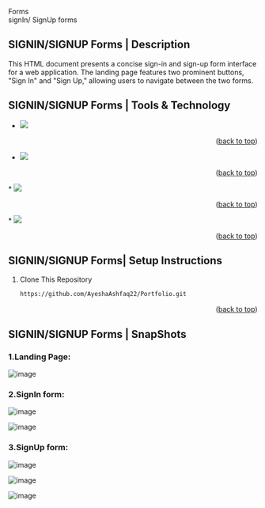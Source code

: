  Forms  
signIn/ SignUp forms

## SIGNIN/SIGNUP Forms | Description 
This HTML document presents a concise sign-in and sign-up form interface for a web application. The landing page features two prominent buttons, "Sign In" and "Sign Up," allowing users to navigate between the two forms.


## SIGNIN/SIGNUP Forms | Tools & Technology
* <img src="https://img.shields.io/badge/Visual_Studio_code-0078D4?style=for-the-badge&logo=visual%20studio%20code&logoColor=white" />
<p align="right">(<a href="#readme-top">back to top</a>)</p>

* <img src="https://img.shields.io/badge/HTMl5-0078D4?style=for-the-badge&logo=Html%20&logoColor=white" />
<p align="right">(<a href="#readme-top">back to top</a>)</p>
* <img src="https://img.shields.io/badge/CSS-1572B6?style=for-the-badge&logo=css3&logoColor=white" />
<p align="right">(<a href="#readme-top">back to top</a>)</p>
* <img src="https://img.shields.io/badge/Java_Script-0078D4?style=for-the-badge&logo=Java%20Script&logoColor=white" />
<p align="right">(<a href="#readme-top">back to top</a>)</p>




## SIGNIN/SIGNUP Forms| Setup Instructions 
1. Clone This Repository
   ```sh
   https://github.com/AyeshaAshfaq22/Portfolio.git


<p align="right">(<a href="#readme-top">back to top</a>)</p>


## SIGNIN/SIGNUP Forms |  SnapShots
### 1.Landing Page:

![image](https://github.com/AyeshaAshfaq22/Portfolio/assets/158320332/ec773082-e985-45ec-a675-de09ad9307e0)

### 2.SignIn form:

![image](https://github.com/AyeshaAshfaq22/Portfolio/assets/158320332/9cca2cf4-49c9-4cb8-953f-ea9b616332d4)

![image](https://github.com/AyeshaAshfaq22/Portfolio/assets/158320332/a5d0e0eb-b34c-467f-9d6a-5a5fd1bcee59)



### 3.SignUp form:

![image](https://github.com/AyeshaAshfaq22/Portfolio/assets/158320332/85b044f9-5a62-41ea-b7b4-d27679e3c324)

![image](https://github.com/AyeshaAshfaq22/Portfolio/assets/158320332/f7328640-f75c-492d-9247-3b91626f5a06)

![image](https://github.com/AyeshaAshfaq22/Portfolio/assets/158320332/ed47ec33-73e6-4587-88f4-bb050eac850d)








